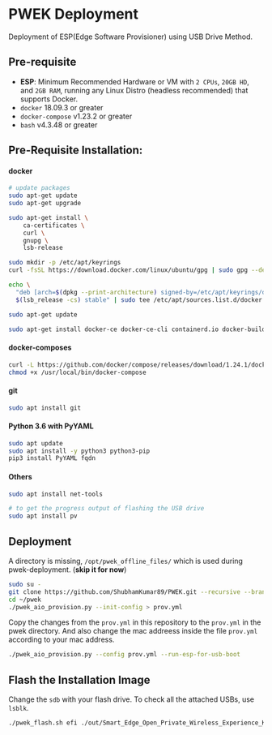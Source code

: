 # PWEK Deployment

Deployment of ESP(Edge Software Provisioner) using USB Drive Method.

## Pre-requisite

 - **ESP**: Minimum Recommended Hardware or VM with `2 CPUs`, `20GB HD`, and `2GB RAM`, running any Linux Distro (headless recommended) that supports Docker.
 - `docker` 18.09.3 or greater
 - `docker-compose` v1.23.2 or greater
 - `bash` v4.3.48 or greater

## Pre-Requisite Installation:

#### docker

```bash
# update packages
sudo apt-get update
sudo apt-get upgrade

sudo apt-get install \
    ca-certificates \
    curl \
    gnupg \
    lsb-release

sudo mkdir -p /etc/apt/keyrings
curl -fsSL https://download.docker.com/linux/ubuntu/gpg | sudo gpg --dearmor -o /etc/apt/keyrings/docker.gpg

echo \
  "deb [arch=$(dpkg --print-architecture) signed-by=/etc/apt/keyrings/docker.gpg] https://download.docker.com/linux/ubuntu \
  $(lsb_release -cs) stable" | sudo tee /etc/apt/sources.list.d/docker.list > /dev/null

sudo apt-get update

sudo apt-get install docker-ce docker-ce-cli containerd.io docker-buildx-plugin docker-compose-plugin
```

#### docker-composes

```bash
curl -L https://github.com/docker/compose/releases/download/1.24.1/docker-compose-`uname -s`-`uname -m` -o /usr/local/bin/docker-compose
chmod +x /usr/local/bin/docker-compose
```

#### git

```bash
sudo apt install git
```

#### Python 3.6 with PyYAML

```bash
sudo apt update
sudo apt install -y python3 python3-pip
pip3 install PyYAML fqdn
```

#### Others

```bash
sudo apt install net-tools

# to get the progress output of flashing the USB drive
sudo apt install pv 
```

## Deployment

A directory is missing, `/opt/pwek_offline_files/` which is used during pwek-deployment. (**skip it for now**)

```bash
sudo su -
git clone https://github.com/ShubhamKumar89/PWEK.git --recursive --branch=main ~/pwek
cd ~/pwek
./pwek_aio_provision.py --init-config > prov.yml
```

Copy the changes from the `prov.yml` in this repository to the `prov.yml` in the pwek directory. And also change the mac addreess inside the file `prov.yml` according to your mac address.

```bash
./pwek_aio_provision.py --config prov.yml --run-esp-for-usb-boot
```

## Flash the Installation Image

Change the `sdb` with your flash drive. To check all the attached USBs, use `lsblk`.

```bash
./pwek_flash.sh efi ./out/Smart_Edge_Open_Private_Wireless_Experience_Kit-efi.img --dev /dev/sdb1
```
